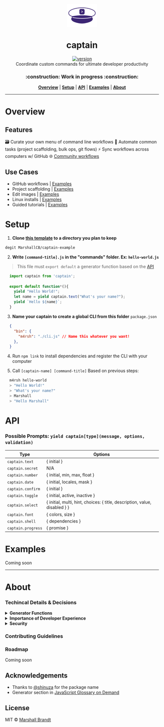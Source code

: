 <div align="center">
  <img src="https://github.com/marshallcb/captain/raw/master/captain.png" alt="Captain" width="100" />
</div>

<h1 align="center">captain</h1>
<div align="center">
  <a href="https://npmjs.org/package/captain">
    <img src="https://badgen.now.sh/npm/v/captain" alt="version" />
  </a>
</div>

<div align="center">Coordinate custom commands for ultimate developer productivity</div>
<h3 align="center">:construction: Work in progress :construction:</h3>

<div align="center">
  <a href="#Overview"><b>Overview</b></a> | 
  <a href="#Setup"><b>Setup</b></a> | 
  <a href="#API"><b>API</b></a> | 
  <a href="#Examples"><b>Examples</b></a> | 
  <a href="#About"><b>About</b></a>
</div>

---

# Overview

## Features

:card_file_box: Curate your own menu of command line workflows
:robot: Automate common tasks (project scaffolding, bulk ops, git flows)
:zap: Sync workflows across computers w/ GitHub
:globe_with_meridians: [Community workflows]()

## Use Cases
- GitHub workflows | [Examples]()
- Project scaffolding | [Examples]()
- Edit images | [Examples]()
- Linux installs | [Examples]()
- Guided tutorials | [Examples]()

# Setup

1. **Clone [this template]() to a directory you plan to keep**
```sh
degit MarshallCB/captain-example
```

2. **Write `[command-title].js` in the "commands" folder. Ex: `hello-world.js`**
> This file must `export default` a generator function based on the [API](#API)
  ```js
    import captain from 'captain';

    export default function*(){
      yield "Hello World!";
      let name = yield captain.text("What's your name?");
      yield `Hello ${name}`;
    }
  ```

3. **Name your captain to create a global CLI from this folder**
`package.json`
```json
  {
    "bin": {
      "m4rsh": "./cli.js" // Name this whatever you want!
    },
  }
```

4. Run `npm link` to install dependencies and register the CLI with your computer

5. Call `[captain-name] [command-title]`
Based on previous steps:
```sh
  m4rsh hello-world
  > "Hello World!"
  > "What's your name?"
  > Marshall
  > "Hello Marshall"
```

# API

### Possible Prompts: `yield captain[type](message, options, validation)`

| Type | Options |
| --- | --- |
| `captain.text` | { initial } |
| `captain.secret` | N/A |
| `captain.number` | { initial, min, max, float } |
| `captain.date` | { initial, locales, mask } |
| `captain.confirm` | { initial } |
| `captain.toggle` | { initial, active, inactive } |
| `captain.select` | { initial, multi, hint, choices: { title, description, value, disabled } }  |
| `captain.font` | { colors, size } |
| `captain.shell` | { dependencies } |
| `captain.progress` | { promise }  |


# Examples

Coming soon

- - -

# About

### Techincal Details & Decisions

<details>
  <summary><strong>Generator Functions</strong></summary>
  <div>
    Coming soon
  </div>
</details>
<details>
  <summary><strong>Importance of Developer Experience</strong></summary>
  <div>
    Coming soon
  </div>
</details>
<details>
  <summary><strong>Security</strong></summary>
  <div>
    Coming soon
  </div>
</details>

### Contributing Guidelines

### Roadmap

Coming soon

## Acknowledgements
- Thanks to [@shinuza](https://github.com/shinuza) for the package name
- Generator section in [JavaScript Glossary on Demand](https://leanpub.com/jsglossary)

## License

MIT © [Marshall Brandt](https://m4r.sh)
